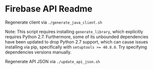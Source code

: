 # Firebase API Readme
Regenerate client via `./generate_java_client.sh`

Note: This script requires installing `generate_library`, which explicitly requires Python 2.7. Furthermore,
some of its unbounded dependencies have been updated to drop Python 2.7 support, which can cause issues 
installing via pip, specifically with `setuptools >= 40.8.0`. Try specifying dependencies versions manually.

Regenerate API JSON via `./update_api_json.sh`
